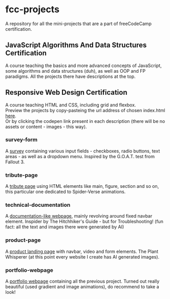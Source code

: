 # fcc-projects
A repository for all the mini-projects that are a part of freeCodeCamp certification.

##
## JavaScript Algorithms And Data Structures Certification
A course teaching the basics and more advanced concepts of JavaScript, some algorithms and data structures (duh), as well as OOP and FP paradigms.
All the projects there have descriptions at the top.

##
## Responsive Web Design Certification
A course teaching HTML and CSS, including grid and flexbox.<br>
Preview the projects by copy-pasteing the url address of chosen index.html [here](https://htmlpreview.github.io/).<br>
Or by clicking the codepen link present in each description (there will be no assets or content - images - this way).

### survey-form
A [survey](https://codepen.io/mikapikafika/pen/PoXYKJz) containing various input fields - checkboxes, radio buttons, text areas - as well as a dropdown menu. Inspired by the G.O.A.T. test from Fallout 3.

### tribute-page
A [tribute page](https://codepen.io/mikapikafika/pen/oNJveZR) using HTML elements like main, figure, section and so on, this particular one dedicated to Spider-Verse animations.

### technical-documentation
A [documentation-like webpage](https://codepen.io/mikapikafika/pen/XWoraaP), mainly revolving around fixed navbar element. Inspider by The Hitchhiker's Guide - but for Troubleshooting! (fun fact: all the text and images there were generated by AI)

### product-page
A [product landing page](https://codepen.io/mikapikafika/pen/BavBddQ) with navbar, video and form elements. The Plant Whisperer (at this point every website I create has AI generated images).

### portfolio-webpage
A [portfolio webpage](https://codepen.io/mikapikafika/pen/YzdKxEP) containing all the previous project. Turned out really beautiful (used gradient and image animations), do recommend to take a look! 

